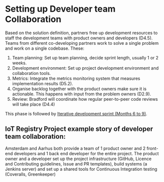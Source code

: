 # Setting up Developer team Collaboration

Based on the solution definition, partners free up development resources to staff the development teams with product owners and developers (D4.5). Teams from different co-developing partners work to solve a single problem and work on a single codebase. These:

1. Team planning: Set up team planning, decide sprint length, usually 1 or 2 weeks.
2. Development environment: Set up project development environment and collaboration tools.
3. Metrics: Integrate the metrics monitoring system that measures implementation results (D5.2).
4. Organise backlog together with the product owners make sure it is actionable. This happens with input from the problem owners (D2.9).
5. Review: Bradford will coordinate how regular peer-to-peer code reviews will take place (D4.4)

This phase is followed by [Iterative development sprint (Months 6 to 9)](5-development-sprints.md).

## IoT Registry Project example story of developer team collaboration:

Amsterdam and Aarhus both provide a team of 1 product owner and 2 front-end developers and 1 back end developer for the entire project. The product owner and a developer set up the project infrastructure (GitHub, Licence and Contributing guidelines, Issue and PR templates), build systems (a Jenkins server) and set up a shared tools for Continuous Integration testing (Coveralls, Greenkeeper)
